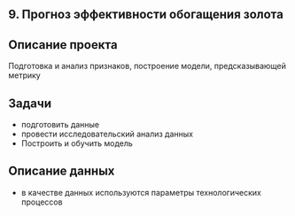 ## 9. Прогноз эффективности обогащения золота
## Описание проекта
Подготовка и анализ признаков, построение модели, предсказывающей метрику
## Задачи
  * подготовить данные
  * провести исследовательский анализ данных
  * Построить и обучить модель
## Описание данных
  * в качестве данных используются параметры технологических процессов
